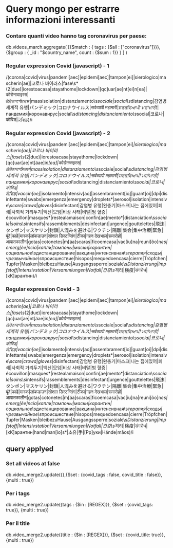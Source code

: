 # Query mongo per estrarre informazioni interessanti

### Contare quanti video hanno tag coronavirus per paese:

db.videos_march.aggregate(
    [{$match : {
                tags : {$all : ["coronavirus"]}}},
     {$group : {
                _id : "$country_name", 
                count : {$sum : 1}}
     }
    ]
)

### Regular expression Covid (javascript) - 1
/(corona|covid|virus|pandemi[aec]|epidemi[aec]|tampon[ei]|sierologico|mascherin[ae]|코로나 바이러스|fase\s*(2|due)|iorestoacasa|stayathome|lockdown|[qc]uar[ae]nt[ei]n[ea]|कोरोनावाइरस|ਕੋਰੋਨਾਵਾਇਰਸ|massisolation|distanziamento\s*sociale|social\s*distancing|감염병 세계적 유행|パンデミック|コロナウイルス|सर्वव्यापी महामारी|ਸਰਬਵਿਆਪੀ ਮਹਾਂਮਾਰੀ|пандемия|коронавирус|social\s*distancing|distanciamiento\s*social|코로나|कोविड|ਕੋਵਿਡ)/i

### Regular expression Covid (javascript) - 2
/(corona|covid|virus|pandemi[aec]|epidemi[aec]|tampon[ei]*|sierologico|mascherin[ae]|코로나 바이러스|fase\s*(2|due)|iorestoacasa|stayathome|lockdown|[qc]uar[ae]nt[äae]i*n[ea]|कोरोनावाइरस|ਕੋਰੋਨਾਵਾਇਰਸ|massisolation|distanziamento\s*sociale|social\s*distancing|감염병 세계적 유행|パンデミック|コロナウイルス|सर्वव्यापी महामारी|ਸਰਬਵਿਆਪੀ ਮਹਾਂਮਾਰੀ|пандемия|коронавирус|social\s*distancing|distanciamiento\s*social|코로나|कोविड|ਕੋਵਿਡ|vaccin[oe]*|isolamento|intensiv[ao]|assembrament[io]|guant[oi]|dpi|disinfettante|swabs|emergenza|emergency|droplets*|aerosol|isolation|intensive\s*care|crowd|gloves*|disinfectant|감염병 유행|완충기|마스크|나는 집에있어|폐쇄|사회적 거리두기|백신|모임|비상 사태|비말|범 혈증|écouvillon|masques*|restealamaison|confin[ae]mento*|distanciation\s*sociale|soins\s*intensifs|rassemblements|désinfectant|urgence|gouttelettes|飛沫|タンポン|マスケリン|封鎖|人混みを避ける|ワクチン|隔離|集会|集中治療|緊急|बूंदें|फाहे|मास्क|लॉकडाउन|सोशल डिस्टन्सिंग|टीका|गहन देखभाल|समारोहों|आपातकालीन|gotas|cotonetes|m[áa]scaras|ficoemcasa|vac[iu]na|reuni[õo]n*es|emerg[êe]ncia|капли|тампоны|маски|карантин|социальное\s*дистанцирование|вакцина|интенсивная\s*терапия|сходы|чрезвычайное\s*происшествие|hisopos|mequedoencasa|cierre|Tröpfchen|Tupfer|Masken|bleibezuHause|Ausgangssperre|soziale\s*Distanzierung|Impfstoff|Intensivstation|Versammlungen|Notfall|건강\s*격리|検疫|संगरोध|[кК]арантин)/i

### Regular expression Covid - 3
/(corona|covid|virus|pandemi[aec]|epidemi[aec]|tampon[ei]*|sierologico|mascherin[ae]|코로나 바이러스|fase\s*(2|due)|iorestoacasa|stayathome|lockdown|[qc]uar[ae]nt[äae]i*n[ea]|कोरोनावाइरस|ਕੋਰੋਨਾਵਾਇਰਸ|massisolation|distanziamento\s*sociale|social\s*distancing|감염병 세계적 유행|パンデミック|コロナウイルス|सर्वव्यापी महामारी|ਸਰਬਵਿਆਪੀ ਮਹਾਂਮਾਰੀ|пандемия|коронавирус|social\s*distancing|distanciamiento\s*social|코로나|कोविड|ਕੋਵਿਡ|vaccin[oe]*|isolamento|intensiv[ao]|assembrament[io]|guant[oi]|dpi|disinfettante|swabs|emergenza|emergency|droplets*|aerosol|isolation|intensive\s*care|crowd|gloves*|disinfectant|감염병 유행|완충기|마스크|나는 집에있어|폐쇄|사회적 거리두기|백신|모임|비상 사태|비말|범 혈증|écouvillon|masques*|restealamaison|confin[ae]mento*|distanciation\s*sociale|soins\s*intensifs|rassemblements|désinfectant|urgence|gouttelettes|飛沫|タンポン|マスケリン|封鎖|人混みを避ける|ワクチン|隔離|集会|集中治療|緊急|बूंदें|फाहे|मास्क|लॉकडाउन|सोशल डिस्टन्सिंग|टीका|गहन देखभाल|समारोहों|आपातकालीन|gotas|cotonetes|m[áa]scaras|ficoemcasa|vac[iu]na|reuni[õo]n*es|emerg[êe]ncia|капли|тампоны|маски|карантин|социальное\s*дистанцирование|вакцина|интенсивная\s*терапия|сходы|чрезвычайное\s*происшествие|hisopos|mequedoencasa|cierre|Tröpfchen|Tupfer|Masken|bleibezuHause|Ausgangssperre|soziale\s*Distanzierung|Impfstoff|Intensivstation|Versammlungen|Notfall|건강\s*격리|検疫|संगरोध|[кК]арантин|hand|man[io]s*|소유|手|[Рp]уки|Hände|mãos)/i

## query applyed
### Set all videos at false
db.video_merge2.update({},{$set : {covid_tags : false, covid_title : false}},{multi : true})

### Per i tags
db.video_merge2.update({tags : {$in : [REGEX]}}, {$set : {covid_tags: true}}, {multi : true})

### Per il title
db.video_merge2.update({title : {$in : [REGEX]}}, {$set : {covid_title: true}}, {multi : true})
